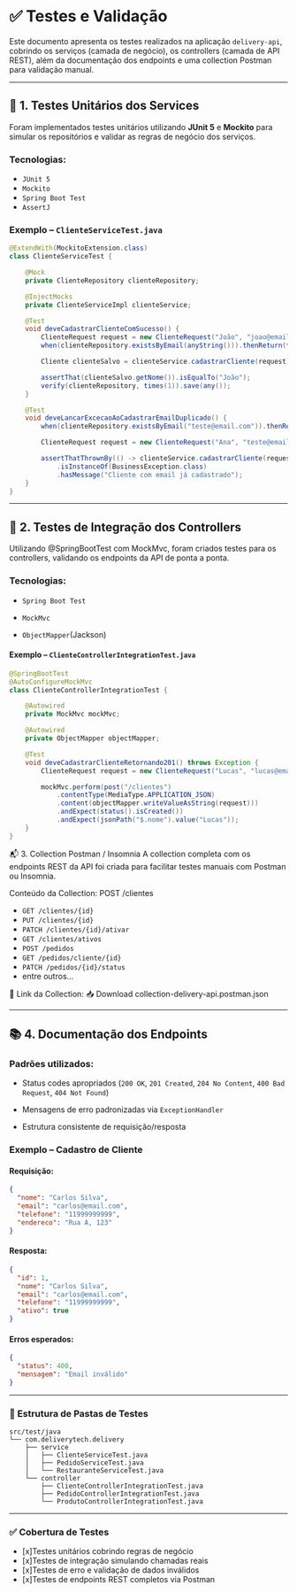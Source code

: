 # ✅ Testes e Validação

Este documento apresenta os testes realizados na aplicação `delivery-api`, cobrindo os serviços (camada de negócio), os controllers (camada de API REST), além da documentação dos endpoints e uma collection Postman para validação manual.

---

## 🧪 1. Testes Unitários dos Services

Foram implementados testes unitários utilizando **JUnit 5** e **Mockito** para simular os repositórios e validar as regras de negócio dos serviços.

### Tecnologias:
- `JUnit 5`
- `Mockito`
- `Spring Boot Test`
- `AssertJ`

### Exemplo – `ClienteServiceTest.java`

```java
@ExtendWith(MockitoExtension.class)
class ClienteServiceTest {

    @Mock
    private ClienteRepository clienteRepository;

    @InjectMocks
    private ClienteServiceImpl clienteService;

    @Test
    void deveCadastrarClienteComSucesso() {
        ClienteRequest request = new ClienteRequest("João", "joao@email.com", "11999999999", "Rua A");
        when(clienteRepository.existsByEmail(anyString())).thenReturn(false);

        Cliente clienteSalvo = clienteService.cadastrarCliente(request);

        assertThat(clienteSalvo.getNome()).isEqualTo("João");
        verify(clienteRepository, times(1)).save(any());
    }

    @Test
    void deveLancarExcecaoAoCadastrarEmailDuplicado() {
        when(clienteRepository.existsByEmail("teste@email.com")).thenReturn(true);

        ClienteRequest request = new ClienteRequest("Ana", "teste@email.com", "11999999999", "Rua B");

        assertThatThrownBy(() -> clienteService.cadastrarCliente(request))
            .isInstanceOf(BusinessException.class)
            .hasMessage("Cliente com email já cadastrado");
    }
}
```

---

## 🔁 2. Testes de Integração dos Controllers

Utilizando @SpringBootTest com MockMvc, foram criados testes para os controllers, validando os endpoints da API de ponta a ponta.

### Tecnologias:

- `Spring Boot Test`

- `MockMvc`

- `ObjectMapper`(Jackson)

#### Exemplo – `ClienteControllerIntegrationTest.java`
```java
@SpringBootTest
@AutoConfigureMockMvc
class ClienteControllerIntegrationTest {

    @Autowired
    private MockMvc mockMvc;

    @Autowired
    private ObjectMapper objectMapper;

    @Test
    void deveCadastrarClienteRetornando201() throws Exception {
        ClienteRequest request = new ClienteRequest("Lucas", "lucas@email.com", "11999988888", "Av. Brasil");

        mockMvc.perform(post("/clientes")
            .contentType(MediaType.APPLICATION_JSON)
            .content(objectMapper.writeValueAsString(request)))
            .andExpect(status().isCreated())
            .andExpect(jsonPath("$.nome").value("Lucas"));
    }
}
```
📬 3. Collection Postman / Insomnia
A collection completa com os endpoints REST da API foi criada para facilitar testes manuais com Postman ou Insomnia.

Conteúdo da Collection:
POST /clientes

- `GET /clientes/{id}`
- `PUT /clientes/{id}`
- `PATCH /clientes/{id}/ativar`
- `GET /clientes/ativos`
- `POST /pedidos`
- `GET /pedidos/cliente/{id}`
- `PATCH /pedidos/{id}/status`
- entre outros...

🔗 Link da Collection: 📥 Download collection-delivery-api.postman.json

---

## 📚 4. Documentação dos Endpoints

### Padrões utilizados:
- Status codes apropriados (`200 OK`, `201 Created`, `204 No Content`, `400 Bad Request`, `404 Not Found`)

- Mensagens de erro padronizadas via `ExceptionHandler`

- Estrutura consistente de requisição/resposta

### Exemplo – Cadastro de Cliente

#### Requisição:

```json
{
  "nome": "Carlos Silva",
  "email": "carlos@email.com",
  "telefone": "11999999999",
  "endereco": "Rua A, 123"
}
```
#### Resposta:
```json
{
  "id": 1,
  "nome": "Carlos Silva",
  "email": "carlos@email.com",
  "telefone": "11999999999",
  "ativo": true
}
```
#### Erros esperados:
```json
{
  "status": 400,
  "mensagem": "Email inválido"
}
```

---

### 📂 Estrutura de Pastas de Testes

```plaintext
src/test/java
└── com.deliverytech.delivery
    ├── service
    │   ├── ClienteServiceTest.java
    │   ├── PedidoServiceTest.java
    │   └── RestauranteServiceTest.java
    └── controller
        ├── ClienteControllerIntegrationTest.java
        ├── PedidoControllerIntegrationTest.java
        └── ProdutoControllerIntegrationTest.java
```

----

### ✅ Cobertura de Testes

- [x]Testes unitários cobrindo regras de negócio
- [x]Testes de integração simulando chamadas reais
- [x]Testes de erro e validação de dados inválidos
- [x]Testes de endpoints REST completos via Postman